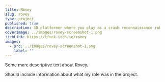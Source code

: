 ```yaml
---
title: Rovey
slug: rovey
type: project
published: true
description: 3D platformer where you play as a crash reconnaissance robot. Uses Unity's built-in render pipeline.
coverImage: ../images/rovey-screenshot-1.png
itchLink: https://tfunk.itch.io/rovey
images:
  - src: ../images/rovey-screenshot-1.png
    label: ""
---
```


Some more descriptive text about Rovey.

Should include information about what my role was in the project.
